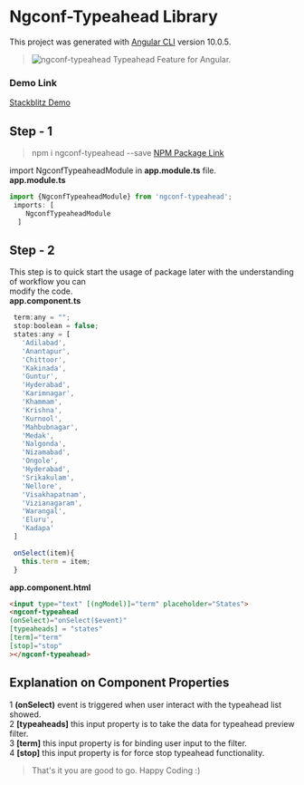 # Ngconf-Typeahead Library

This project was generated with [Angular CLI](https://github.com/angular/angular-cli) version 10.0.5.

> ![ngconf-typeahead](https://img.icons8.com/cute-clipart/48/000000/hint.png "Typeahead Feature") Typeahead Feature for Angular.  


### Demo Link   
[Stackblitz Demo](https://stackblitz.com/edit/ngconf-typeahead "ngconf-typeahead Demo") 

## Step - 1

> npm i ngconf-typeahead --save 
[NPM Package Link](https://www.npmjs.com/package/ngconf-typeahead "ngconf-typeahead")  

import NgconfTypeaheadModule in **app.module.ts** file.  
**app.module.ts**
```javascript
import {NgconfTypeaheadModule} from 'ngconf-typeahead';
 imports: [
    NgconfTypeaheadModule
  ]
  ```

## Step - 2
This step is to quick start the usage of package later with the understanding of workflow you can  
modify the code.  
**app.component.ts**
 ```javascript
  term:any = "";
  stop:boolean = false;
  states:any = [
    'Adilabad',
    'Anantapur',
    'Chittoor',
    'Kakinada',
    'Guntur',
    'Hyderabad',
    'Karimnagar',
    'Khammam',
    'Krishna',
    'Kurnool',
    'Mahbubnagar',
    'Medak',
    'Nalgonda',
    'Nizamabad',
    'Ongole',
    'Hyderabad',
    'Srikakulam',
    'Nellore',
    'Visakhapatnam',
    'Vizianagaram',
    'Warangal',
    'Eluru',
    'Kadapa'
  ]

  onSelect(item){
    this.term = item;
  }
```
**app.component.html**
```html
<input type="text" [(ngModel)]="term" placeholder="States">
<ngconf-typeahead
(onSelect)="onSelect($event)" 
[typeaheads] = "states" 
[term]="term"
[stop]="stop"
></ngconf-typeahead>
```

## Explanation on Component Properties  
1 **(onSelect)** event is triggered when user interact with the typeahead list showed.  
2 **[typeaheads]** this input property is to take the data for typeahead preview filter.  
3 **[term]** this input property is for binding user input to the filter.  
4 **[stop]** this input property is for force stop typeahead functionality.  
> That's it you are good to go. Happy Coding :)
